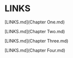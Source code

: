 # LINKS
[LINKS.md](Chapter One.md)


[LINKS.md](Chapter Two.md)


[LINKS.md](Chapter Three.md)


[LINKS.md](Chapter Four.md)
